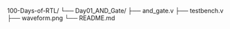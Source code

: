 100-Days-of-RTL/
└── Day01_AND_Gate/
    ├── and_gate.v
    ├── testbench.v
    ├── waveform.png
    └── README.md
